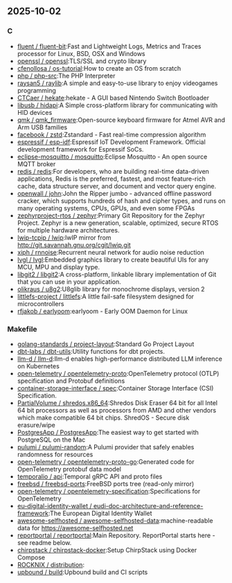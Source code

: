 ## 2025-10-02

### C

* [fluent / fluent-bit](https://github.com/fluent/fluent-bit):Fast and Lightweight Logs, Metrics and Traces processor for Linux, BSD, OSX and Windows
* [openssl / openssl](https://github.com/openssl/openssl):TLS/SSL and crypto library
* [cfenollosa / os-tutorial](https://github.com/cfenollosa/os-tutorial):How to create an OS from scratch
* [php / php-src](https://github.com/php/php-src):The PHP Interpreter
* [raysan5 / raylib](https://github.com/raysan5/raylib):A simple and easy-to-use library to enjoy videogames programming
* [CTCaer / hekate](https://github.com/CTCaer/hekate):hekate - A GUI based Nintendo Switch Bootloader
* [libusb / hidapi](https://github.com/libusb/hidapi):A Simple cross-platform library for communicating with HID devices
* [qmk / qmk_firmware](https://github.com/qmk/qmk_firmware):Open-source keyboard firmware for Atmel AVR and Arm USB families
* [facebook / zstd](https://github.com/facebook/zstd):Zstandard - Fast real-time compression algorithm
* [espressif / esp-idf](https://github.com/espressif/esp-idf):Espressif IoT Development Framework. Official development framework for Espressif SoCs.
* [eclipse-mosquitto / mosquitto](https://github.com/eclipse-mosquitto/mosquitto):Eclipse Mosquitto - An open source MQTT broker
* [redis / redis](https://github.com/redis/redis):For developers, who are building real-time data-driven applications, Redis is the preferred, fastest, and most feature-rich cache, data structure server, and document and vector query engine.
* [openwall / john](https://github.com/openwall/john):John the Ripper jumbo - advanced offline password cracker, which supports hundreds of hash and cipher types, and runs on many operating systems, CPUs, GPUs, and even some FPGAs
* [zephyrproject-rtos / zephyr](https://github.com/zephyrproject-rtos/zephyr):Primary Git Repository for the Zephyr Project. Zephyr is a new generation, scalable, optimized, secure RTOS for multiple hardware architectures.
* [lwip-tcpip / lwip](https://github.com/lwip-tcpip/lwip):lwIP mirror from http://git.savannah.gnu.org/cgit/lwip.git
* [xiph / rnnoise](https://github.com/xiph/rnnoise):Recurrent neural network for audio noise reduction
* [lvgl / lvgl](https://github.com/lvgl/lvgl):Embedded graphics library to create beautiful UIs for any MCU, MPU and display type.
* [libgit2 / libgit2](https://github.com/libgit2/libgit2):A cross-platform, linkable library implementation of Git that you can use in your application.
* [olikraus / u8g2](https://github.com/olikraus/u8g2):U8glib library for monochrome displays, version 2
* [littlefs-project / littlefs](https://github.com/littlefs-project/littlefs):A little fail-safe filesystem designed for microcontrollers
* [rfjakob / earlyoom](https://github.com/rfjakob/earlyoom):earlyoom - Early OOM Daemon for Linux

### Makefile

* [golang-standards / project-layout](https://github.com/golang-standards/project-layout):Standard Go Project Layout
* [dbt-labs / dbt-utils](https://github.com/dbt-labs/dbt-utils):Utility functions for dbt projects.
* [llm-d / llm-d](https://github.com/llm-d/llm-d):llm-d enables high-performance distributed LLM inference on Kubernetes
* [open-telemetry / opentelemetry-proto](https://github.com/open-telemetry/opentelemetry-proto):OpenTelemetry protocol (OTLP) specification and Protobuf definitions
* [container-storage-interface / spec](https://github.com/container-storage-interface/spec):Container Storage Interface (CSI) Specification.
* [PartialVolume / shredos.x86_64](https://github.com/PartialVolume/shredos.x86_64):Shredos Disk Eraser 64 bit for all Intel 64 bit processors as well as processors from AMD and other vendors which make compatible 64 bit chips. ShredOS - Secure disk erasure/wipe
* [PostgresApp / PostgresApp](https://github.com/PostgresApp/PostgresApp):The easiest way to get started with PostgreSQL on the Mac
* [pulumi / pulumi-random](https://github.com/pulumi/pulumi-random):A Pulumi provider that safely enables randomness for resources
* [open-telemetry / opentelemetry-proto-go](https://github.com/open-telemetry/opentelemetry-proto-go):Generated code for OpenTelemetry protobuf data model
* [temporalio / api](https://github.com/temporalio/api):Temporal gRPC API and proto files
* [freebsd / freebsd-ports](https://github.com/freebsd/freebsd-ports):FreeBSD ports tree (read-only mirror)
* [open-telemetry / opentelemetry-specification](https://github.com/open-telemetry/opentelemetry-specification):Specifications for OpenTelemetry
* [eu-digital-identity-wallet / eudi-doc-architecture-and-reference-framework](https://github.com/eu-digital-identity-wallet/eudi-doc-architecture-and-reference-framework):The European Digital Identity Wallet
* [awesome-selfhosted / awesome-selfhosted-data](https://github.com/awesome-selfhosted/awesome-selfhosted-data):machine-readable data for https://awesome-selfhosted.net
* [reportportal / reportportal](https://github.com/reportportal/reportportal):Main Repository. ReportPortal starts here - see readme below.
* [chirpstack / chirpstack-docker](https://github.com/chirpstack/chirpstack-docker):Setup ChirpStack using Docker Compose
* [ROCKNIX / distribution](https://github.com/ROCKNIX/distribution):
* [upbound / build](https://github.com/upbound/build):Upbound build and CI scripts
